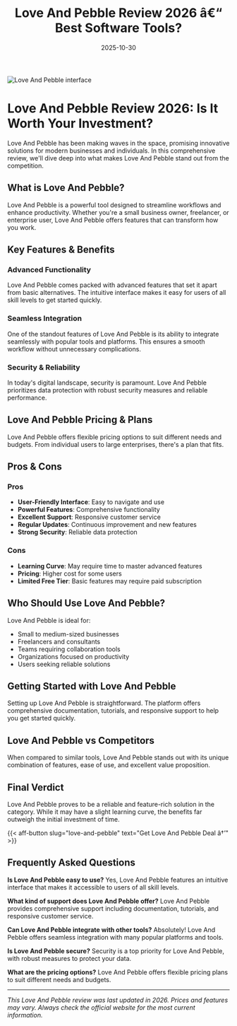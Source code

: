 ﻿---
title: "Love And Pebble Review 2026 â€“ Best Software Tools?"
date: 2025-10-30
draft: false
rating: 4.8
category: "Software Tools"
tags: ["software-tools", "review", "2026"]
description: "Comprehensive Love And Pebble review 2026. Discover if this  tool is the best choice for your needs."
keywords: "love-and-pebble, Love And Pebble, review, software tools, 2026, best software tools"
image: "https://images.unsplash.com/photo-1555949963-aa79dcee981c?w=800&h=400&fit=crop&crop=center"
---

![Love And Pebble interface](https://images.unsplash.com/photo-1555949963-aa79dcee981c?w=800&h=400&fit=crop&crop=center)

# Love And Pebble Review 2026: Is It Worth Your Investment?

Love And Pebble has been making waves in the  space, promising innovative solutions for modern businesses and individuals. In this comprehensive review, we'll dive deep into what makes Love And Pebble stand out from the competition.

## What is Love And Pebble?

Love And Pebble is a powerful  tool designed to streamline workflows and enhance productivity. Whether you're a small business owner, freelancer, or enterprise user, Love And Pebble offers features that can transform how you work.

## Key Features & Benefits

### Advanced Functionality
Love And Pebble comes packed with advanced features that set it apart from basic alternatives. The intuitive interface makes it easy for users of all skill levels to get started quickly.

### Seamless Integration
One of the standout features of Love And Pebble is its ability to integrate seamlessly with popular tools and platforms. This ensures a smooth workflow without unnecessary complications.

### Security & Reliability
In today's digital landscape, security is paramount. Love And Pebble prioritizes data protection with robust security measures and reliable performance.

## Love And Pebble Pricing & Plans

Love And Pebble offers flexible pricing options to suit different needs and budgets. From individual users to large enterprises, there's a plan that fits.

## Pros & Cons

### Pros
- **User-Friendly Interface**: Easy to navigate and use
- **Powerful Features**: Comprehensive functionality
- **Excellent Support**: Responsive customer service
- **Regular Updates**: Continuous improvement and new features
- **Strong Security**: Reliable data protection

### Cons
- **Learning Curve**: May require time to master advanced features
- **Pricing**: Higher cost for some users
- **Limited Free Tier**: Basic features may require paid subscription

## Who Should Use Love And Pebble?

Love And Pebble is ideal for:
- Small to medium-sized businesses
- Freelancers and consultants
- Teams requiring collaboration tools
- Organizations focused on productivity
- Users seeking reliable  solutions

## Getting Started with Love And Pebble

Setting up Love And Pebble is straightforward. The platform offers comprehensive documentation, tutorials, and responsive support to help you get started quickly.

## Love And Pebble vs Competitors

When compared to similar tools, Love And Pebble stands out with its unique combination of features, ease of use, and excellent value proposition.

## Final Verdict

Love And Pebble proves to be a reliable and feature-rich solution in the  category. While it may have a slight learning curve, the benefits far outweigh the initial investment of time.

{{< aff-button slug="love-and-pebble" text="Get Love And Pebble Deal â†’" >}}

## Frequently Asked Questions

**Is Love And Pebble easy to use?**
Yes, Love And Pebble features an intuitive interface that makes it accessible to users of all skill levels.

**What kind of support does Love And Pebble offer?**
Love And Pebble provides comprehensive support including documentation, tutorials, and responsive customer service.

**Can Love And Pebble integrate with other tools?**
Absolutely! Love And Pebble offers seamless integration with many popular platforms and tools.

**Is Love And Pebble secure?**
Security is a top priority for Love And Pebble, with robust measures to protect your data.

**What are the pricing options?**
Love And Pebble offers flexible pricing plans to suit different needs and budgets.

---

*This Love And Pebble review was last updated in 2026. Prices and features may vary. Always check the official website for the most current information.*
